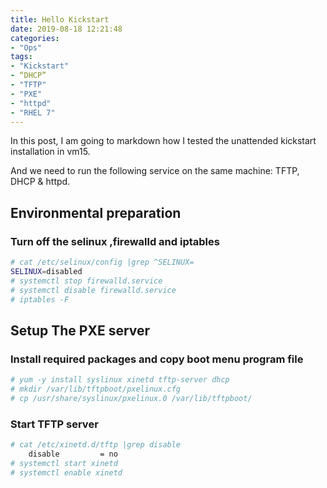 ```yaml
---
title: Hello Kickstart
date: 2019-08-18 12:21:48
categories:
- "Ops"
tags:
- "Kickstart"
- “DHCP”
- "TFTP"
- "PXE"
- "httpd"
- "RHEL 7"
---
```


In this post, I am going to markdown how I tested the unattended kickstart installation in vm15.

And we need to run the following service on the same machine: TFTP, DHCP & httpd.

## Environmental preparation

### Turn off the selinux ,firewalld and iptables

``` bash
# cat /etc/selinux/config |grep ^SELINUX=
SELINUX=disabled
# systemctl stop firewalld.service
# systemctl disable firewalld.service
# iptables -F
```

## Setup The PXE server

### Install required packages and copy boot menu program file

```bash
# yum -y install syslinux xinetd tftp-server dhcp
# mkdir /var/lib/tftpboot/pxelinux.cfg 
# cp /usr/share/syslinux/pxelinux.0 /var/lib/tftpboot/ 
```

### Start TFTP server

``` bash
# cat /etc/xinetd.d/tftp |grep disable
	disable			= no
# systemctl start xinetd 
# systemctl enable xinetd 
```







